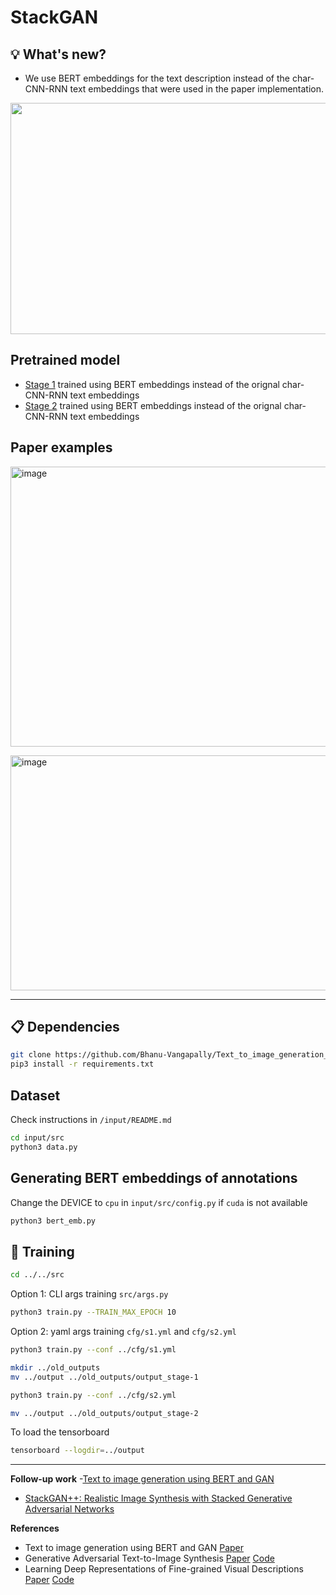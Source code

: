 # StackGAN


## :bulb: What's new?
- We use BERT embeddings for the text description instead of the char-CNN-RNN text embeddings that were used in the paper implementation.
<img src="examples/framework.jpg" width="850px" height="370px"/>

## Pretrained model
- [Stage 1](https://drive.google.com/drive/folders/14AyNcu7oZJe2aMevynAbYIpMKN7I3yHT?usp=sharing) trained using BERT embeddings instead of the orignal char-CNN-RNN text embeddings
- [Stage 2](https://drive.google.com/drive/folders/1Pyndsp9oraE15ssD4MZJBVsyLW1ECCIi?usp=sharing) trained using BERT embeddings instead of the orignal char-CNN-RNN text embeddings

## Paper examples

<img width="582" height="448" alt="image" src="https://github.com/user-attachments/assets/ec948217-69a1-4d96-893d-620266cad4be" /> <br>

<img width="560" height="376" alt="image" src="https://github.com/user-attachments/assets/352f1c7c-a7ec-406e-85fb-ac28b592fa3d" /><br>


--------------------------------------------------------------------------------------------

## :clipboard: Dependencies
```bash
git clone https://github.com/Bhanu-Vangapally/Text_to_image_generation_using_BERT_and_GAN.git
pip3 install -r requirements.txt
```

## Dataset
Check instructions in `/input/README.md`
```bash
cd input/src
python3 data.py
```

## Generating BERT embeddings of annotations
Change the DEVICE to `cpu` in `input/src/config.py` if `cuda` is not available
```bash
python3 bert_emb.py  
```

## :wrench: Training
```bash
cd ../../src
```
Option 1: CLI args training `src/args.py`
```bash
python3 train.py --TRAIN_MAX_EPOCH 10 
```
Option 2: yaml args training `cfg/s1.yml` and `cfg/s2.yml`
```bash
python3 train.py --conf ../cfg/s1.yml

mkdir ../old_outputs
mv ../output ../old_outputs/output_stage-1

python3 train.py --conf ../cfg/s2.yml

mv ../output ../old_outputs/output_stage-2
```
To load the tensorboard
```bash
tensorboard --logdir=../output 
```

--------------------------------------------------------------------------------------------


**Follow-up work**
-[Text to image generation using BERT and GAN](https://journalijsra.com/content/text-image-generation-using-bert-and-gan)
- [StackGAN++: Realistic Image Synthesis with Stacked Generative Adversarial Networks](https://arxiv.org/abs/1710.10916)

**References**
- Text to image generation using BERT and GAN [Paper](https://journalijsra.com/content/text-image-generation-using-bert-and-gan)
- Generative Adversarial Text-to-Image Synthesis [Paper](https://arxiv.org/abs/1605.05396) [Code](https://github.com/reedscot/icml2016)
- Learning Deep Representations of Fine-grained Visual Descriptions [Paper](https://arxiv.org/abs/1605.05395) [Code](https://github.com/reedscot/cvpr2016)
